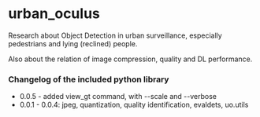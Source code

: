 # urban\_oculus

Research about Object Detection in urban surveillance, especially pedestrians and lying (reclined) people.

Also about the relation of image compression, quality and DL performance.

### Changelog of the included python library

* 0.0.5 - added view_gt command, with --scale and --verbose
* 0.0.1 - 0.0.4: jpeg, quantization, quality identification, evaldets, uo.utils